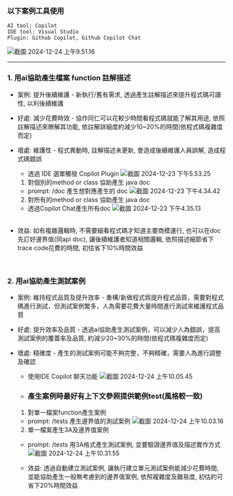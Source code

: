 ### 以下案例工具使用

```
AI tool: Copilot
IDE tool: Visual Studio
Plugin: Github Copilot, Github Copilot Chat
```
![截圖 2024-12-24 上午9.51.16](https://hackmd.io/_uploads/ByIC7qwSkg.png)


---


### 1. 用ai協助產生檔案 function 註解描述
- 案例: 提升後續維護 - 新執行/舊有需求, 透過產生註解描述來提升程式碼可讀性, 以利後續維護
- 好處: 減少花費時效 - 協作同仁可以花較少時間看程式碼就能了解其用途, 依照註解描述來暸解其功能, 依註解詳細度約減少10~20%的時間(依程式碼複雜度而定)
- 壞處: 維護性 - 程式異動時, 註解描述未更新, 會造成後續維護人員誤解, 造成程式碼錯誤

    - 透過 IDE 選單觸發 Copilot Plugin
        ![截圖 2024-12-23 下午5.53.25](https://hackmd.io/_uploads/S1eIW9wr1e.png)
    1. 對個別的method or class 協助產生 java doc
    - prompt: /doc 產生想對應產生的 doc 
    ![截圖 2024-12-23 下午4.34.42](https://hackmd.io/_uploads/H1gIb5PB1x.png)
    2. 對所有的method or class 協助產生 java doc
    - 透過Copilot Chat產生所有doc
    ![截圖 2024-12-23 下午4.35.13](https://hackmd.io/_uploads/HJeUW5vrke.png)

    <br>

- 效益: 如有複雜邏輯時, 不需要細看程式碼才知道主要商模運行, 也可以在doc先訂好邊界值(同api doc), 讓後續維護者知道相關邏輯, 依照描述細節省下trace code花費的時間, 初估省下10%時間效益
    
    
<br>
    
### 2. 用ai協助產生測試案例
- 案例: 維持程式品質及提升效率 - 重構/新做程式爲提升程式品質，需要對程式碼進行測試，但測試案例繁多，人為需要花費大量時間進行測試來維護程式品質
- 好處: 提升效率及品質 - 透過ai協助產生測試案例，可以減少人為錯誤，提高測試案例的覆蓋率及品質, 約減少20~30%的時間(依程式碼複雜度而定)
- 壞處: 精確度 - 產生的測試案例可能不夠完整，不夠精確，需要人為進行調整及確認
 
    - 使用IDE Copilot 聊天功能
    ![截圖 2024-12-24 上午10.05.45](https://hackmd.io/_uploads/BJ2-w5PS1l.png)
    
    - ### 產生案例時最好有上下文參照提供範例test(風格較一致)
    1. 對單一檔案function產生案例
    - prompt: /tests 產生邊界值的測試案例
![截圖 2024-12-24 上午10.03.16](https://hackmd.io/_uploads/H1i1v9wrke.png)

    2. 單一檔案產生3A及邊界值案例
    - prompt: /tests 用3A格式產生測試案例, 並要驗證邊界值及描述實作方式
![截圖 2024-12-24 上午10.31.55](https://hackmd.io/_uploads/Sy8wT5wS1e.png)

    - 效益: 透過自動建立測試案例, 讓執行建立單元測試案例能減少花費時間, 並能協助產生一般無考慮到的邊界值案例, 依照複雜度及難易度, 初估約可省下20%時間效益


